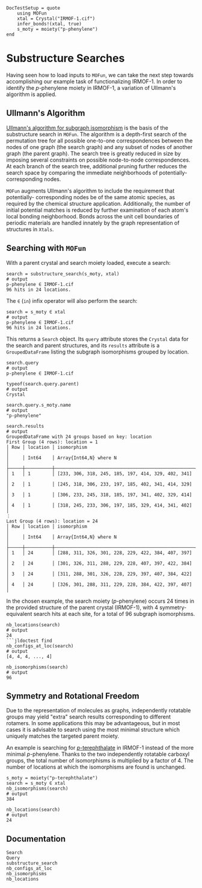 ```@meta
DocTestSetup = quote
    using MOFun
    xtal = Crystal("IRMOF-1.cif")
    infer_bonds!(xtal, true)
    s_moty = moiety("p-phenylene")
end
```

# Substructure Searches

Having seen how to load inputs to `MOFun`, we can take the next step towards
accomplishing our example task of functionalizing IRMOF-1. In order to identify
the *p*-phenylene moiety in IRMOF-1, a variation of Ullmann's algorithm is applied.

## Ullmann's Algorithm

[Ullmann's algorithm for subgraph isomorphism](https://doi.org/10.1145/321921.321925)
is the basis of the substructure search in `MOFun`. The algorithm is a depth-first
search of the permutation tree for all possible one-to-one correspondences between the
nodes of one graph (the search graph) and any subset of nodes of another graph (the
parent graph). The search tree is greatly reduced in size by imposing several constraints
on possible node-to-node correspondences. At each branch of the search tree, additional 
pruning further reduces the search space by comparing the immediate neighborhoods of 
potentially-corresponding nodes.

`MOFun` augments Ullmann's algorithm to include the requirement that potentially-
corresponding nodes be of the same atomic species, as required by the chemical
structure application. Additionally, the number of initial potential matches is
reduced by further examination of each atom's local bonding neighborhood.  Bonds
across the unit cell boundaries of periodic materials are handled innately by
the graph representation of structures in `Xtals`.

## Searching with `MOFun`

With a parent crystal and search moiety loaded, execute a search:

```jldoctest
search = substructure_search(s_moty, xtal)
# output
p-phenylene ∈ IRMOF-1.cif
96 hits in 24 locations.
```

The `∈` (`in`) infix operator will also perform the search:

```jldoctest find
search = s_moty ∈ xtal
# output
p-phenylene ∈ IRMOF-1.cif
96 hits in 24 locations.
```

This returns a `Search` object.  Its `query` attribute stores the `Crystal` data
for the search and parent structures, and its `results` attribute is a
`GroupedDataFrame` listing the subgraph isomorphisms grouped by location.

```jldoctest find
search.query
# output
p-phenylene ∈ IRMOF-1.cif
```
```jldoctest find
typeof(search.query.parent)
# output
Crystal
```
```jldoctest find
search.query.s_moty.name
# output
"p-phenylene"
```
```jldoctest find
search.results
# output
GroupedDataFrame with 24 groups based on key: location
First Group (4 rows): location = 1
│ Row │ location │ isomorphism                                        │
│     │ Int64    │ Array{Int64,N} where N                             │
├─────┼──────────┼────────────────────────────────────────────────────┤
│ 1   │ 1        │ [233, 306, 318, 245, 185, 197, 414, 329, 402, 341] │
│ 2   │ 1        │ [245, 318, 306, 233, 197, 185, 402, 341, 414, 329] │
│ 3   │ 1        │ [306, 233, 245, 318, 185, 197, 341, 402, 329, 414] │
│ 4   │ 1        │ [318, 245, 233, 306, 197, 185, 329, 414, 341, 402] │
⋮
Last Group (4 rows): location = 24
│ Row │ location │ isomorphism                                        │
│     │ Int64    │ Array{Int64,N} where N                             │
├─────┼──────────┼────────────────────────────────────────────────────┤
│ 1   │ 24       │ [288, 311, 326, 301, 228, 229, 422, 384, 407, 397] │
│ 2   │ 24       │ [301, 326, 311, 288, 229, 228, 407, 397, 422, 384] │
│ 3   │ 24       │ [311, 288, 301, 326, 228, 229, 397, 407, 384, 422] │
│ 4   │ 24       │ [326, 301, 288, 311, 229, 228, 384, 422, 397, 407] │
```

In the chosen example, the search moiety (*p*-phenylene) occurs 24 times in the
provided structure of the parent crystal (IRMOF-1), with 4 symmetry-equivalent search
hits at each site, for a total of 96 subgraph isomorphisms.

```jldoctest find
nb_locations(search) 
# output
24
```jldoctest find
nb_configs_at_loc(search) 
# output
[4, 4, 4, ..., 4]
```
```jldoctest find
nb_isomorphisms(search) 
# output
96
```

## Symmetry and Rotational Freedom

Due to the representation of molecules as graphs, independently rotatable groups
may yield "extra" search results corresponding to different rotamers.  In some
applications this may be advantageous, but in most cases it is advisable to search
using the most minimal structure which uniquely matches the targeted parent moiety.

An example is searching for [*p*-terephthalate](../../../assets/p-terephthalate.xyz)
in IRMOF-1 instead of the more minimal *p*-phenylene.  Thanks to the two
independently rotatable carboxyl groups, the total number of isomorphisms is
multiplied by a factor of 4.  The number of locations at which the isomorphisms
are found is unchanged.

```jldoctest find
s_moty = moiety("p-terephthalate")
search = s_moty ∈ xtal
nb_isomorphisms(search) 
# output
384
```
```jldoctest find
nb_locations(search) 
# output
24
```

## Documentation

```@docs
Search
Query
substructure_search
nb_configs_at_loc
nb_isomorphisms
nb_locations
```
